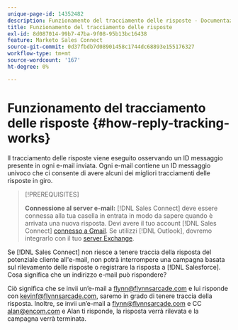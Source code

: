 ```yaml
---
unique-page-id: 14352482
description: Funzionamento del tracciamento delle risposte - Documentazione di Marketo - Documentazione del prodotto
title: Funzionamento del tracciamento delle risposte
exl-id: 8d087014-99b7-47ba-9f08-95b13bc16438
feature: Marketo Sales Connect
source-git-commit: 0d37fbdb7d08901458c1744dc68893e155176327
workflow-type: tm+mt
source-wordcount: '167'
ht-degree: 0%

---
```


# Funzionamento del tracciamento delle risposte {#how-reply-tracking-works}

Il tracciamento delle risposte viene eseguito osservando un ID messaggio presente in ogni e-mail inviata. Ogni e-mail contiene un ID messaggio univoco che ci consente di avere alcuni dei migliori tracciamenti delle risposte in giro.

>[!PREREQUISITES]
>
>**Connessione al server e-mail:** [!DNL Sales Connect] deve essere connessa alla tua casella in entrata in modo da sapere quando è arrivata una nuova risposta. Devi avere il tuo account [!DNL Sales Connect] [connesso a Gmail](/help/marketo/product-docs/marketo-sales-connect/email-plugins/gmail/email-connection-for-gmail-users.md). Se utilizzi [!DNL Outlook], dovremo integrarlo con il tuo [server Exchange](https://toutapp.com/next#settings/exchange_settings).

Se [!DNL Sales Connect] non riesce a tenere traccia della risposta del potenziale cliente all&#39;e-mail, non potrà interrompere una campagna basata sul rilevamento delle risposte o registrare la risposta a [!DNL Salesforce].  Cosa significa che un indirizzo e-mail può rispondere?

Ciò significa che se invii un’e-mail a flynn@flynnsarcade.com e lui risponde con kevinf@flynnsarcade.com, saremo in grado di tenere traccia della risposta. Inoltre, se invii un’e-mail a flynn@flynnsarcade.com e CC alan@encom.com e Alan ti risponde, la risposta verrà rilevata e la campagna verrà terminata.
